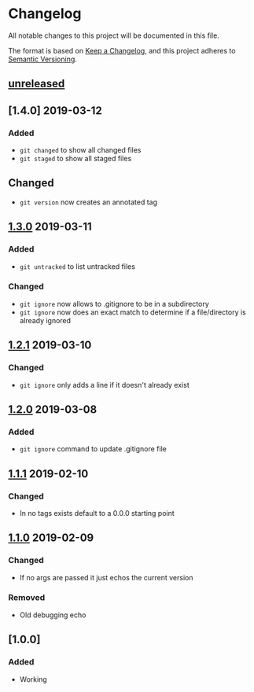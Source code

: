 # Changelog

All notable changes to this project will be documented in this file.

The format is based on [Keep a Changelog](https://keepachangelog.com/en/1.0.0/),
and this project adheres to [Semantic Versioning](https://semver.org/spec/v2.0.0.html).

## [unreleased]

## [1.4.0] 2019-03-12
### Added
  - `git changed` to show all changed files
  - `git staged` to show all staged files
## Changed
  - `git version` now creates an annotated tag

## [1.3.0] 2019-03-11
### Added
  - `git untracked` to list untracked files
### Changed
  - `git ignore` now allows to .gitignore to be in a subdirectory
  - `git ignore` now does an exact match to determine if a file/directory is already ignored

## [1.2.1] 2019-03-10
### Changed
  - `git ignore` only adds a line if it doesn't already exist

## [1.2.0] 2019-03-08
### Added
  - `git ignore` command to update .gitignore file

## [1.1.1] 2019-02-10
### Changed
  - In no tags exists default to a 0.0.0 starting point

## [1.1.0] 2019-02-09
### Changed
  - If no args are passed it just echos the current version
### Removed
  - Old debugging echo

## [1.0.0]
### Added
- Working

[unreleased]: https://github.com/eidsonator/fish-git/compare/1.3.0...master
[1.3.0]: https://github.com/eidsonator/fish-git/compare/1.2.1...1.3.0
[1.2.1]: https://github.com/eidsonator/fish-git/compare/1.2.0...1.2.1
[1.2.0]: https://github.com/eidsonator/fish-git/compare/1.1.1...1.2.0
[1.1.1]: https://github.com/eidsonator/fish-git/compare/1.1.0...1.1.1
[1.1.0]: https://github.com/eidsonator/fish-git/compare/1.0.0...1.1.0


